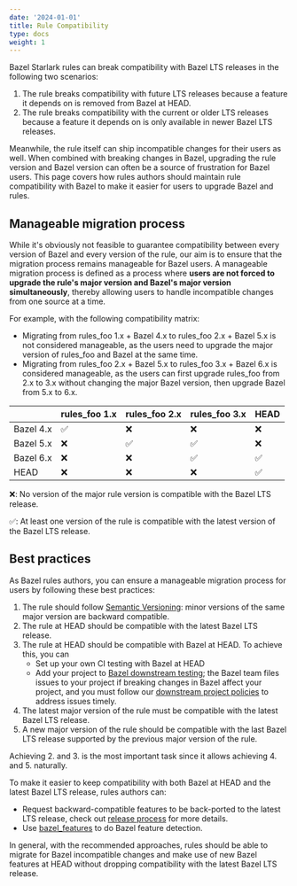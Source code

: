 ```yaml
---
date: '2024-01-01'
title: Rule Compatibility
type: docs
weight: 1
---
```


Bazel Starlark rules can break compatibility with Bazel LTS releases in the
following two scenarios:

1.  The rule breaks compatibility with future LTS releases because a feature it
    depends on is removed from Bazel at HEAD.
1.  The rule breaks compatibility with the current or older LTS releases because
    a feature it depends on is only available in newer Bazel LTS releases.

Meanwhile, the rule itself can ship incompatible changes for their users as
well. When combined with breaking changes in Bazel, upgrading the rule version
and Bazel version can often be a source of frustration for Bazel users. This
page covers how rules authors should maintain rule compatibility with Bazel to
make it easier for users to upgrade Bazel and rules.

## Manageable migration process

While it's obviously not feasible to guarantee compatibility between every
version of Bazel and every version of the rule, our aim is to ensure that the
migration process remains manageable for Bazel users. A manageable migration
process is defined as a process where **users are not forced to upgrade the
rule's major version and Bazel's major version simultaneously**, thereby
allowing users to handle incompatible changes from one source at a time.

For example, with the following compatibility matrix:

*   Migrating from rules_foo 1.x + Bazel 4.x to rules_foo 2.x + Bazel 5.x is not
    considered manageable, as the users need to upgrade the major version of
    rules_foo and Bazel at the same time.
*   Migrating from rules_foo 2.x + Bazel 5.x to rules_foo 3.x + Bazel 6.x is
    considered manageable, as the users can first upgrade rules_foo from 2.x to
    3.x without changing the major Bazel version, then upgrade Bazel from 5.x to
    6.x.

| | rules_foo 1.x | rules_foo 2.x | rules_foo 3.x | HEAD |
| --- | --- | --- | --- | --- |
| Bazel 4.x | ✅ | ❌ | ❌ | ❌ |
| Bazel 5.x | ❌ | ✅ | ✅ | ❌ |
| Bazel 6.x | ❌ | ❌ | ✅ | ✅ |
| HEAD | ❌ | ❌ | ❌ | ✅ |

❌: No version of the major rule version is compatible with the Bazel LTS
release.

✅: At least one version of the rule is compatible with the latest version of the
Bazel LTS release.

## Best practices

As Bazel rules authors, you can ensure a manageable migration process for users
by following these best practices:

1.  The rule should follow [Semantic
    Versioning](https://semver.org/): minor versions of the same
    major version are backward compatible.
1.  The rule at HEAD should be compatible with the latest Bazel LTS release.
1.  The rule at HEAD should be compatible with Bazel at HEAD. To achieve this,
    you can
    *   Set up your own CI testing with Bazel at HEAD
    *   Add your project to [Bazel downstream
        testing](https://github.com/bazelbuild/continuous-integration/blob/master/docs/downstream-testing.md);
        the Bazel team files issues to your project if breaking changes in Bazel
        affect your project, and you must follow our [downstream project
        policies](https://github.com/bazelbuild/continuous-integration/blob/master/docs/downstream-testing.md#downstream-project-policies)
        to address issues timely.
1.  The latest major version of the rule must be compatible with the latest
    Bazel LTS release.
1.  A new major version of the rule should be compatible with the last Bazel LTS
    release supported by the previous major version of the rule.

Achieving 2. and 3. is the most important task since it allows achieving 4. and
5.  naturally.

To make it easier to keep compatibility with both Bazel at HEAD and the latest
Bazel LTS release, rules authors can:

*   Request backward-compatible features to be back-ported to the latest LTS
    release, check out [release process](/release#release-procedure-policies/)
    for more details.
*   Use [bazel_features](https://github.com/bazel-contrib/bazel_features)
    to do Bazel feature detection.

In general, with the recommended approaches, rules should be able to migrate for
Bazel incompatible changes and make use of new Bazel features at HEAD without
dropping compatibility with the latest Bazel LTS release.